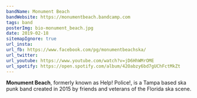 ```yaml
---
bandName: Monument Beach
bandWebsite: https://monumentbeach.bandcamp.com
tags: band
posterImg: bio-monument_beach.jpg
date: 2019-02-18
sitemapIgnore: true
url_insta: 
url_fb: https://www.facebook.com/pg/monumentbeachska/
url_twitter:
url_youtube: https://www.youtube.com/watch?v=jD6HhWMrOME
url_spotify: https://open.spotify.com/album/42Oabzy6bd7gUChFctMkZt
---
```

**Monument Beach**, formerly known as Help! Police!, is a Tampa based ska punk 
band created in 2015 by friends and veterans of the Florida ska scene.

